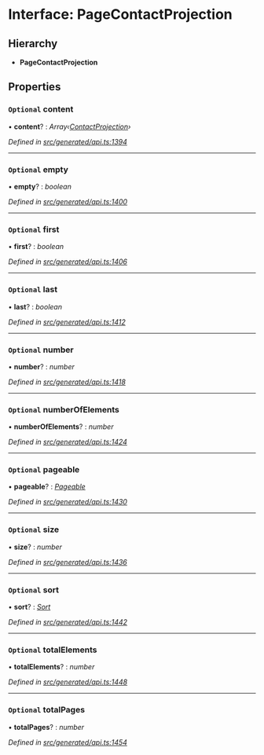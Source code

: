 # Interface: PageContactProjection

## Hierarchy

* **PageContactProjection**

## Properties

### `Optional` content

• **content**? : *Array‹[ContactProjection](contactprojection.md)›*

*Defined in [src/generated/api.ts:1394](https://github.com/mailslurp/mailslurp-client-ts-js/blob/9736ebe/src/generated/api.ts#L1394)*

___

### `Optional` empty

• **empty**? : *boolean*

*Defined in [src/generated/api.ts:1400](https://github.com/mailslurp/mailslurp-client-ts-js/blob/9736ebe/src/generated/api.ts#L1400)*

___

### `Optional` first

• **first**? : *boolean*

*Defined in [src/generated/api.ts:1406](https://github.com/mailslurp/mailslurp-client-ts-js/blob/9736ebe/src/generated/api.ts#L1406)*

___

### `Optional` last

• **last**? : *boolean*

*Defined in [src/generated/api.ts:1412](https://github.com/mailslurp/mailslurp-client-ts-js/blob/9736ebe/src/generated/api.ts#L1412)*

___

### `Optional` number

• **number**? : *number*

*Defined in [src/generated/api.ts:1418](https://github.com/mailslurp/mailslurp-client-ts-js/blob/9736ebe/src/generated/api.ts#L1418)*

___

### `Optional` numberOfElements

• **numberOfElements**? : *number*

*Defined in [src/generated/api.ts:1424](https://github.com/mailslurp/mailslurp-client-ts-js/blob/9736ebe/src/generated/api.ts#L1424)*

___

### `Optional` pageable

• **pageable**? : *[Pageable](pageable.md)*

*Defined in [src/generated/api.ts:1430](https://github.com/mailslurp/mailslurp-client-ts-js/blob/9736ebe/src/generated/api.ts#L1430)*

___

### `Optional` size

• **size**? : *number*

*Defined in [src/generated/api.ts:1436](https://github.com/mailslurp/mailslurp-client-ts-js/blob/9736ebe/src/generated/api.ts#L1436)*

___

### `Optional` sort

• **sort**? : *[Sort](sort.md)*

*Defined in [src/generated/api.ts:1442](https://github.com/mailslurp/mailslurp-client-ts-js/blob/9736ebe/src/generated/api.ts#L1442)*

___

### `Optional` totalElements

• **totalElements**? : *number*

*Defined in [src/generated/api.ts:1448](https://github.com/mailslurp/mailslurp-client-ts-js/blob/9736ebe/src/generated/api.ts#L1448)*

___

### `Optional` totalPages

• **totalPages**? : *number*

*Defined in [src/generated/api.ts:1454](https://github.com/mailslurp/mailslurp-client-ts-js/blob/9736ebe/src/generated/api.ts#L1454)*
